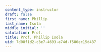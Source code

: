 ```yaml
---
content_type: instructor
draft: false
first_name: Phillip
last_name: Isola
middle_initial: ''
salutation: Prof.
title: Prof. Phillip Isola
uid: 7d08f1d2-c3e7-4693-a74d-f580ec15d437
---
```

